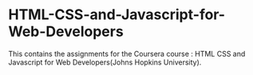 # HTML-CSS-and-Javascript-for-Web-Developers
This contains the assignments for the Coursera course : HTML CSS and Javascript for Web Developers(Johns Hopkins University). 
